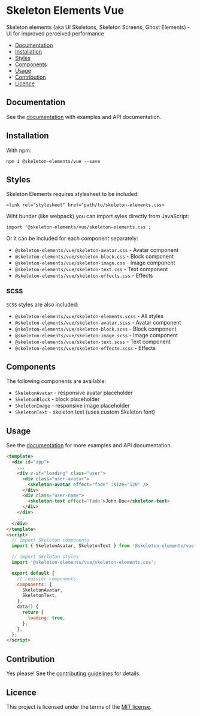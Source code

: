 # Skeleton Elements Vue

Skeleton elements (aka UI Skeletons, Skeleton Screens, Ghost Elements) - UI for improved perceived performance

* [Documentation](#documentation)
* [Installation](#installation)
* [Styles](#styles)
* [Components](#components)
* [Usage](#usage)
* [Contribution](#contribution)
* [Licence](#licence)

## Documentation

See the [documentation](https://skeleton-elements.dev/vue/) with examples and API documentation.


## Installation

With npm:

```
npm i @skeleton-elements/vue --save
```

## Styles

Skeleton Elements requires stylesheet to be included:

```
<link rel="stylesheet" href="path/to/skeleton-elements.css>
```

Wiht bunder (like webpack) you can import syles directly from JavaScript:

```
import '@skeleton-elements/vue/skeleton-elements.css';
```

Or it can be included for each component separately:

* `@skeleton-elements/vue/skeleton-avatar.css` - Avatar component
* `@skeleton-elements/vue/skeleton-block.css` - Block component
* `@skeleton-elements/vue/skeleton-image.css` - Image component
* `@skeleton-elements/vue/skeleton-text.css` - Text component
* `@skeleton-elements/vue/skeleton-effects.css` - Effects

### SCSS

`SCSS` styles are also included:

* `@skeleton-elements/vue/skeleton-elements.scss` - All styles
* `@skeleton-elements/vue/skeleton-avatar.scss` - Avatar component
* `@skeleton-elements/vue/skeleton-block.scss` - Block component
* `@skeleton-elements/vue/skeleton-image.scss` - Image component
* `@skeleton-elements/vue/skeleton-text.scss` - Text component
* `@skeleton-elements/vue/skeleton-effects.scss` - Effects

## Components

The following components are available:

* `SkeletonAvatar` - responsive avatar placeholder
* `SkeletonBlock` - block placeholder
* `SkeletonImage` - responsive image placeholder
* `SkeletonText` - skeleton text (uses custom Skeleton font)

## Usage

See the [documentation]() for more examples and API documentation.

```html
<template>
  <div id="app">
    ...
    <div v-if="loading" class="user">
      <div class="user-avatar">
        <skeleton-avatar effect="fade" :size="120" />
      </div>
      <div class="user-name">
        <skeleton-text effect="fade">John Doe</skeleton-text>
      </div>
    </div>
    ...
  </div>
</template>
<script>
  // import Skeleton components
  import { SkeletonAvatar, SkeletonText } from '@skeleton-elements/vue';

  // import Skeleton styles
  import '@skeleton-elements/vue/skeleton-elements.css';

  export default {
    // register components
    components: {
      SkeletonAvatar,
      SkeletonText,
    },
    data() {
      return {
        loading: true,
      };
    },
  };
</script>
```

## Contribution

Yes please! See the [contributing guidelines](https://github.com/nolimits4web/skeleton-elements/blob/master/CONTRIBUTING.md) for details.

## Licence

This project is licensed under the terms of the [MIT license](https://github.com/nolimits4web/skeleton-elements/blob/master/LICENSE).
